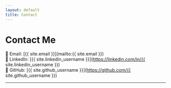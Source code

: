 ```yaml
---
layout: default
title: Contact
---
```


# Contact Me

📧 Email: [{{ site.email }}](mailto:{{ site.email }})  
💼 LinkedIn: [{{ site.linkedin_username }}](https://linkedin.com/in/{{ site.linkedin_username }})  
🐙 GitHub: [{{ site.github_username }}](https://github.com/{{ site.github_username }})

---
